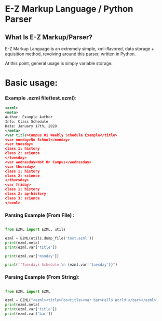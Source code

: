 # E-Z Markup Language / Python Parser

## What Is E-Z Markup/Parser?
E-Z Markup Language is an extremely simple, xml-flavored, data storage + aquisition method, 
revolving around this parser, written in Python.

At this point, general usage is simply variable storage.

# Basic usage:


 

### Example .ezml file(test.ezml):

```xml
<ezml>
<meta>
Author: Example Author
Info: Class Schedule
Date: January 17th, 2020
</meta>
<var title>Campus #1 Weekly Schedule Example</title>
<var monday>No School</monday>
<var tuesday>
class 1: history
class 2: science
</tuesday>
<var wednesday>Not On Campus</wednesday>
<var thursday>
class 1: history
class 2: science
</thursday>
<var friday>
class 1: history
class 2: ap-history
class 3: science
</ezml>

```


### Parsing Example (From File) :

```python

from EZML import EZML, utils

ezml = EZML(utils.dump_file('test.ezml')) 
print(ezml.meta)
print(ezml.var['title'])

print(ezml.var['monday'])

print(f"Tuesdays Schedule:\n {ezml.var['tuesday']}")

```


### Parsing Example (From String):

```python

from EZML import EZML

ezml = EZML("<ezml><title>Foo<title><var bar>Hello World!</bar></ezml>") 
print(ezml.meta)
print(ezml.var['title'])
print(ezml.var['bar'])

```

